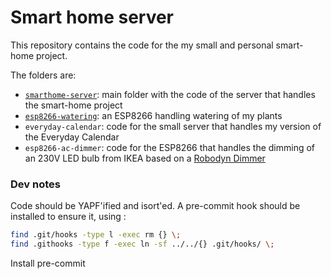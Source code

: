 # Smart home server

This repository contains the code for the my small and personal smart-home project.

The folders are:

* [`smarthome-server`](smarthome-server/README.md): main folder with the code of the server that handles the smart-home project
* [`esp8266-watering`](esp8266-watering/README.md): an ESP8266 handling watering of my plants
* `everyday-calendar`: code for the small server that handles my version of the Everyday Calendar
* `esp8266-ac-dimmer`: code for the ESP8266 that handles the dimming of an 230V LED bulb from IKEA
   based on a [Robodyn Dimmer](https://github.com/RobotDynOfficial/RBDDimmer)

### Dev notes

Code should be YAPF'ified and isort'ed. A pre-commit hook should be installed
to ensure it, using :

```bash
find .git/hooks -type l -exec rm {} \;
find .githooks -type f -exec ln -sf ../../{} .git/hooks/ \;
```

Install pre-commit 
